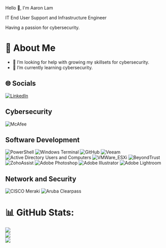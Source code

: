 Hello 👋, I'm Aaron Lam

IT End User Support and Infrastructure Engineer

Having a passion for cybersecurity.

# 💫 About Me
- 🤝 I’m looking for help with growing my skillsets for cybersecurity.
- 🌱 I’m currently learning cybersecurity.

## 🌐 Socials
[![LinkedIn](https://img.shields.io/badge/LinkedIn-%230077B5.svg?logo=linkedin&logoColor=white)](https://linkedin.com/in/aaronlam443/) 

## Cybersecurity
![McAfee](https://img.shields.io/badge/McAfee-C01818?style=for-the-badge&logo=mcafee&logoColor=white) 

## Software Development
![PowerShell](https://img.shields.io/badge/PowerShell-%235391FE.svg?style=for-the-badge&logo=powershell&logoColor=white) ![Windows Terminal](https://img.shields.io/badge/Windows%20Terminal-%234D4D4D.svg?style=for-the-badge&logo=windows-terminal&logoColor=white) ![GitHub](https://img.shields.io/badge/github-%23121011.svg?style=for-the-badge&logo=github&logoColor=white) ![Veeam](https://img.shields.io/badge/Veeam-00B336?style=for-the-badge&logo=veeam&logoColor=white) ![Active Directory Users and Computers](https://img.shields.io/badge/Windows_Active_Directory-80B3FF.svg?style=for-the-badge&logo=windows-active-directory-users-and-computers&logoColor=white) ![VMWare_ESXi](https://img.shields.io/badge/VMWare-ESXi-607078.svg?style=for-the-badge&logo=vmware&logoColor=white) ![BeyondTrust](https://img.shields.io/badge/BeyondTrust-F26822?style=for-the-badge&logo=beyondtrust&logoColor=white) ![ZohoAssist](https://img.shields.io/badge/ZohoAssist-E42527.svg?style=for-the-badge&logo=zoho&logoColor=white) ![Adobe Photoshop](https://img.shields.io/badge/Adobe_Photoshop-31A8FF.svg?style=for-the-badge&logo=adobephotoshop&logoColor=white) ![Adobe Illustrator](https://img.shields.io/badge/Adobe_Illustrator-FF9A00.svg?style=for-the-badge&logo=adobeillustrator&logoColor=white) ![Adobe Lightroom](https://img.shields.io/badge/Adobe_Lightroom-31A8FF.svg?style=for-the-badge&logo=adobelightroom&logoColor=white)

## Network and Security
![CISCO Meraki](https://img.shields.io/badge/CISCO_Meraki-1BA0D7?style=for-the-badge&logo=cisco&logoColor=white) ![Aruba Clearpass](https://img.shields.io/badge/ARUBA_Clearpass-3D5463?style=for-the-badge&logo=aruba&logoColor=white)

# 📊 GitHub Stats:
![](https://github-readme-stats.vercel.app/api?username=aaronlam443&theme=calm&hide_border=false&include_all_commits=false&count_private=false)<br/>
![](https://github-readme-streak-stats.herokuapp.com/?user=aaronlam443&theme=calm&hide_border=false)<br/>
![](https://github-readme-stats.vercel.app/api/top-langs/?username=aaronlam443&theme=calm&hide_border=false&include_all_commits=false&count_private=false&layout=compact)

